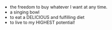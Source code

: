 - the freedom to buy whatever I want at any time.
- a singing bowl
- to eat a DELICIOUS and fulfilling diet
- to live to my HIGHEST potential!
